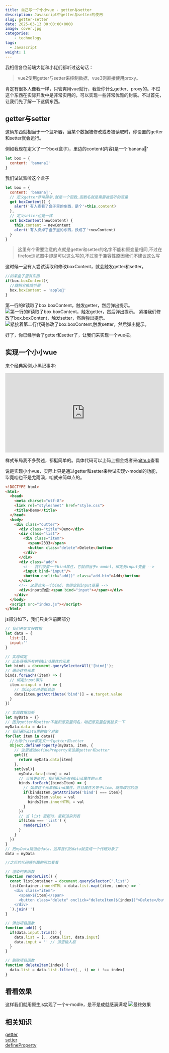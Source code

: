 ```yaml
---
title: 自己写一个小小vue - getter与setter
description: Javascript中getter与setter的使用
slug: getter-setter
date: 2025-03-13 00:00:00+0000
image: cover.jpg
categories:
    - technology
tags:
  - Javascript
weight: 1
---
```

我相信各位前端大佬和小佬们都听过这句话：
> vue2使用getter与setter来控制数据，vue3则直接使用proxy。

肯定有很多人像我一样，只管爽用vue就行，我管你什么getter、proxy的。不过这个东西在实际开发中是非常实用的，可以实现一些非常优雅的封装。不过首先，让我们先了解一下这俩东西。

## getter与setter
这俩东西就相当于一个监听器，当某个数据被修改或者被读取时，你设置的getter和setter就会运行。

例如我现在定义了一个box(盒子)，里边的content(内容)是一个‘banana🍌’
``` javascript
let box = {
  content: 'banana🍌'
}
```

我们试试监听这个盒子
``` javascript
let box = {
  content: 'banana🍌',
  // 定义getter非常简单,就是一个函数,函数名就是需要被监听的变量
  get boxContent() {
    alert('有人查看了盒子里的东西，是个'+this.content)
  },
  // 定义setter也是一样
  set boxContent(newContent) {
    this.content = newContent
    alert('有人换掉了盒子里的东西，换成了'+newContent)
  }
}
```
> 这里有个需要注意的点就是getter和setter的名字不能和原变量相同,不过在firefox浏览器中却是可以这么写的,不过鉴于兼容性原因我们不建议这么写

这时候一旦有人尝试读取和修改boxContent，就会触发getter和setter。
``` javascript
//如果盒子里有东西
if(box.boxContent){
  //就把它换成苹果
  box.boxContent = 'apple🍎'
}
```
第一行的if读取了box.boxContent，触发getter，然后弹出提示。
![第一行的if读取了box.boxContent，触发getter，然后弹出提示。](1-1.png)
紧接我们修改了box.boxContent，触发setter，然后弹出提示。
![紧接着第二行代码修改了box.boxContent,触发setter，然后弹出提示。](1-2.png)

好了，你已经学会了getter和setter了，让我们来实现一个vue把。
## 实现一个小小vue
来个经典案例,小黑记事本:
<iframe style="width:100%;aspect-ratio:2/1;border:none;" src="https://code.juejin.cn/pen/7481263034367737865"></iframe>

样式布局我不多赘述，都挺简单的。具体代码可以上码上掘金或者来[github](https://github.com/ZhouJump/blog/blob/master/content/post/getter-setter/demo/index.html)查看

说是实现小小vue，实际上只是通过getter和setter来尝试实现v-model的功能，毕竟咱也不是尤雨溪，咱就来简单点的。
``` html
<!DOCTYPE html>
<html>
  <head>
    <meta charset="utf-8">
    <link rel="stylesheet" href="style.css">
    <title>Demo</title>
  </head>
  <body>
    <div class="outter">
      <div class="title">Demo</div>
      <div class="list">
        <div class="item">
          <span>2333</span>
          <button class="delete">Delete</button>
        </div>
      </div>
      <div class="add">
        <!-- 我们设置一个bind属性，它就相当于v-model，绑定到input变量 -->
        <input bind="input"/>
        <button onclick="add()" class="add-btn">Add</button>
      </div>
      <!-- 这里也来一个bind，也绑定到input变量 -->
      <div>input的值:<span bind="input"></span></div>
    </div>
  </body>
  <script src="index.js"></script>
</html>
```
js部分如下，我们只关注前面部分

``` javascript
// 我们先定义好数据
let data = {
  list:[],
  input:''
}

// 实现绑定
// 此处获得所有拥有bind属性的元素
let binds = document.querySelectorAll('[bind]');
// 遍历这些元素
binds.forEach((item) => {
  // 绑定input事件
  item.oninput = (e) => {
    // 当input时更新其值
    data[item.getAttribute('bind')] = e.target.value
  }
})

// 实现数据监听
let myData = {}
// 因为getter和setter不能和原变量同名，咱把原变量包裹起来一下
myData.data = data
// 我们遍历data里的每个对象
for(let item in data){
  //为每个item都定义一个getter和setter
  Object.defineProperty(myData, item, {
    // 这里通过defineProperty来设置getter和setter
    get(){
      return myData.data[item]
    },
    set(val){
      myData.data[item] = val
      // 当值更新时，我们遍历所有有bind属性的元素
      binds.forEach((bindsItem) => {
        // 如果这个元素有bind属性，并且属性名等于item，就修改它的值
        if(bindsItem.getAttribute('bind') === item){
          bindsItem.value = val
          bindsItem.innerHTML = val
        }
      })
      // 当 list 更新时，重新渲染列表
      if(item === 'list') {
        renderList()
      }
    }
  })
}
// 把myData赋值给data，这样我们的data就变成一个代理对象了
data = myData

//之后的代码感兴趣的可以看看

// 渲染列表函数
function renderList() {
  const listContainer = document.querySelector('.list')
  listContainer.innerHTML = data.list.map((item, index) => `
    <div class="item">
      <span>${item}</span>
      <button class="delete" onclick="deleteItem(${index})">Delete</button>
    </div>
  `).join('')
}

// 添加项目函数
function add() {
  if(data.input.trim()) {
    data.list = [...data.list, data.input]
    data.input = '' // 清空输入框
  }
}

// 删除项目函数
function deleteItem(index) {
  data.list = data.list.filter((_, i) => i !== index)
}
```

## 看看效果
这样我们就用原生js实现了一个v-modle，是不是成就感满满呢
![最终效果](3-1.gif)

## 相关知识
[getter](https://developer.mozilla.org/zh-CN/docs/Web/JavaScript/Reference/Functions/get)<br/>
[setter](https://developer.mozilla.org/zh-CN/docs/Web/JavaScript/Reference/Functions/set)<br/>
[defineProperty](https://developer.mozilla.org/zh-CN/docs/Web/JavaScript/Reference/Global_Objects/Object/defineProperty)